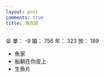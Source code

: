 ```yaml
---
layout: post
comments: true
title: 海百說
---
```


:tired_face: 單： -9 婚： 756 年： 323 旅： 189

- 魚家
- 船躺在你皮上
- 生魚片

